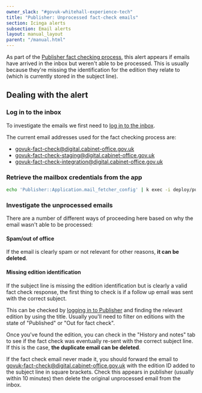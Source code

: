 ```yaml
---
owner_slack: "#govuk-whitehall-experience-tech"
title: "Publisher: Unprocessed fact-check emails"
section: Icinga alerts
subsection: Email alerts
layout: manual_layout
parent: "/manual.html"
---
```


As part of the [Publisher fact checking process], this alert appears if emails
have arrived in the inbox but weren't able to be processed. This is usually
because they're missing the identification for the edition they relate to
(which is currently stored in the subject line).

[Publisher fact checking process]: https://github.com/alphagov/publisher/blob/main/docs/fact-checking.md

## Dealing with the alert

### Log in to the inbox

To investigate the emails we first need to [log in to the inbox][login].

[login]: https://support.google.com/accounts/answer/1721977?co=GENIE.Platform%3DDesktop&hl=en

The current email addresses used for the fact checking process are:

- govuk-fact-check@digital.cabinet-office.gov.uk
- govuk-fact-check-staging@digital.cabinet-office.gov.uk
- govuk-fact-check-integration@digital.cabinet-office.gov.uk

### Retrieve the mailbox credentials from the app

```sh
echo 'Publisher::Application.mail_fetcher_config' | k exec -i deploy/publisher -- rails c
```

### Investigate the unprocessed emails

There are a number of different ways of proceeding here based on why the email
wasn't able to be processed:

#### Spam/out of office

If the email is clearly spam or not relevant for other reasons,
**it can be deleted**.

#### Missing edition identification

If the subject line is missing the edition identification but is clearly a
valid fact check response, the first thing to check is if a follow up
email was sent with the correct subject.

This can be checked by [logging in to Publisher][publisher] and finding the
relevant edition by using the title. Usually you'll need to filter on editions
with the state of "Published" or "Out for fact check".

Once you've found the edition, you can check in the "History and notes" tab
to see if the fact check was eventually re-sent with the correct subject line.
If this is the case, **the duplicate email can be deleted**.

If the fact check email never made it, you should forward the email to
govuk-fact-check@digital.cabinet-office.gov.uk with the edition ID added to the
subject line in square brackets. Check this appears in publisher (usually within
10 minutes) then delete the original unprocessed email from the inbox.

[publisher]: https://publisher.publishing.service.gov.uk/
